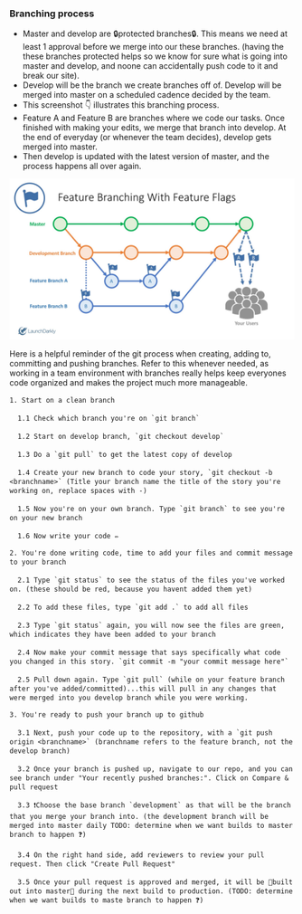 

### Branching process

- Master and develop are 🔒protected branches🔒. This means we need at least 1 approval before we merge into our these branches. (having the these branches protected helps so we know for sure what is going into master and develop, and noone can accidentally push code to it and break our site).
- Develop will be the branch we create branches off of. Develop will be merged into master on a scheduled cadence decided by the team.
- This screenshot 👇 illustrates this branching process.
- Feature A and Feature B are branches where we code our tasks. Once finished with making your edits, we merge that branch into develop. At the end of everyday (or whenever the team decides), develop gets merged into master.
- Then develop is updated with the latest version of master, and the process happens all over again.

![screenshot](https://raw.githubusercontent.com/schmitty890/homestead/master/public/assets/images/branching.jpg)

Here is a helpful reminder of the git process when creating, adding to, committing and pushing branches. Refer to this whenever needed, as working in a team environment with branches really helps keep everyones code organized and makes the project much more manageable.

```
1. Start on a clean branch

  1.1 Check which branch you're on `git branch`

  1.2 Start on develop branch, `git checkout develop`

  1.3 Do a `git pull` to get the latest copy of develop

  1.4 Create your new branch to code your story, `git checkout -b <branchname>` (Title your branch name the title of the story you're working on, replace spaces with -)

  1.5 Now you're on your own branch. Type `git branch` to see you're on your new branch

  1.6 Now write your code ✏️
```

```
2. You're done writing code, time to add your files and commit message to your branch

  2.1 Type `git status` to see the status of the files you've worked on. (these should be red, because you havent added them yet)

  2.2 To add these files, type `git add .` to add all files

  2.3 Type `git status` again, you will now see the files are green, which indicates they have been added to your branch

  2.4 Now make your commit message that says specifically what code you changed in this story. `git commit -m "your commit message here"`
  
  2.5 Pull down again. Type `git pull` (while on your feature branch after you've added/committed)...this will pull in any changes that were merged into you develop branch while you were working.
```  

```
3. You're ready to push your branch up to github

  3.1 Next, push your code up to the repository, with a `git push origin <branchname>` (branchname refers to the feature branch, not the develop branch)

  3.2 Once your branch is pushed up, navigate to our repo, and you can see branch under "Your recently pushed branches:". Click on Compare & pull request

  3.3 ❗Choose the base branch `development` as that will be the branch that you merge your branch into. (the development branch will be merged into master daily TODO: determine when we want builds to master branch to happen ❓)

  3.4 On the right hand side, add reviewers to review your pull request. Then click "Create Pull Request"

  3.5 Once your pull request is approved and merged, it will be 🙌built out into master🙌 during the next build to production. (TODO: determine when we want builds to maste branch to happen ❓)
```